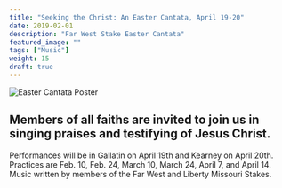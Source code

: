 ```yaml
---
title: "Seeking the Christ: An Easter Cantata, April 19-20"
date: 2019-02-01  
description: "Far West Stake Easter Cantata"
featured_image: ""
tags: ["Music"]
weight: 15
draft: true
---
```


![Easter Cantata Poster](/images/posts/easter_cantata-optimized.png)

## Members of all faiths are invited to join us in singing praises and testifying of Jesus Christ. 

Performances will be in Gallatin on April 19th and Kearney on April 20th. Practices are Feb. 10, Feb. 24, March 10, March 24, April 7, and April 14. Music written by members of the Far West and Liberty Missouri Stakes.

